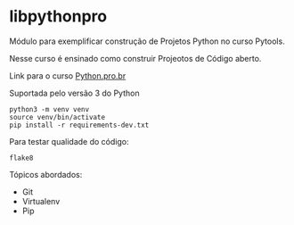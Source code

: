 # libpythonpro
Módulo para exemplificar construção de Projetos Python no curso Pytools.

Nesse curso é ensinado como construir Projeotos de Código aberto.

Link para o curso [Python.pro.br](https://www.python.pro.br/)

Suportada pelo versão 3 do Python

```console
python3 -m venv venv
source venv/bin/activate
pip install -r requirements-dev.txt
```
Para testar qualidade do código:
```console
flake8
```

Tópicos abordados:
* Git
* Virtualenv
* Pip
